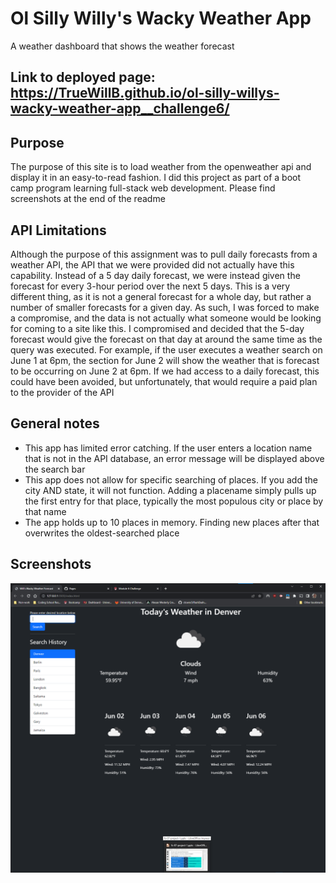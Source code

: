 # Ol Silly Willy's Wacky Weather App

A weather dashboard that shows the weather forecast

## Link to deployed page: https://TrueWillB.github.io/ol-silly-willys-wacky-weather-app__challenge6/

## Purpose

The purpose of this site is to load weather from the openweather api and display it in an easy-to-read fashion. I did this project as part of a boot camp program learning full-stack web development. Please find screenshots at the end of the readme

## API Limitations

Although the purpose of this assignment was to pull daily forecasts from a weather API, the API that we were provided did not actually have this capability. Instead of a 5 day daily forecast, we were instead given the forecast for every 3-hour period over the next 5 days. This is a very different thing, as it is not a general forecast for a whole day, but rather a number of smaller forecasts for a given day. As such, I was forced to make a compromise, and the data is not actually what someone would be looking for coming to a site like this. I compromised and decided that the 5-day forecast would give the forecast on that day at around the same time as the query was executed. For example, if the user executes a weather search on June 1 at 6pm, the section for June 2 will show the weather that is forecast to be occurring on June 2 at 6pm. If we had access to a daily forecast, this could have been avoided, but unfortunately, that would require a paid plan to the provider of the API

## General notes

- This app has limited error catching. If the user enters a location name that is not in the API database, an error message will be displayed above the search bar
- This app does not allow for specific searching of places. If you add the city AND state, it will not function. Adding a placename simply pulls up the first entry for that place, typically the most populous city or place by that name
- The app holds up to 10 places in memory. Finding new places after that overwrites the oldest-searched place

## Screenshots

![Deployed Website](./assets/images/Screenshot.png "Screenshot of deployed website")

